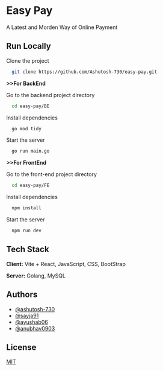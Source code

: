 # Easy Pay

A Latest and Morden Way of Online Payment

## Run Locally

Clone the project

```bash
  git clone https://github.com/Ashutosh-730/easy-pay.git
```

**>>For BackEnd**

Go to the backend project directory

```bash
  cd easy-pay/BE
```

Install dependencies

```bash
  go mod tidy
```

Start the server

```bash
  go run main.go
```

**>>For FrontEnd**

Go to the front-end project directory

```bash
  cd easy-pay/FE
```

Install dependencies

```bash
  npm install
```

Start the server

```bash
  npm run dev
```



## Tech Stack

**Client:** Vite + React, JavaScript, CSS, BootStrap

**Server:** Golang, MySQL


## Authors

- [@ashutosh-730](https://github.com/ashutosh-730/)
- [@sayja91](https://github.com/sayja91)
- [@ayushab06](https://github.com/ayushab06)
- [@anubhav0903](https://github.com/anubhav0903)

## License

[MIT](https://choosealicense.com/licenses/mit/)

